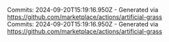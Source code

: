 Commits: 2024-09-20T15:19:16.950Z - Generated via https://github.com/marketplace/actions/artificial-grass
<br>
Commits: 2024-09-20T15:19:16.950Z - Generated via https://github.com/marketplace/actions/artificial-grass
<br>
